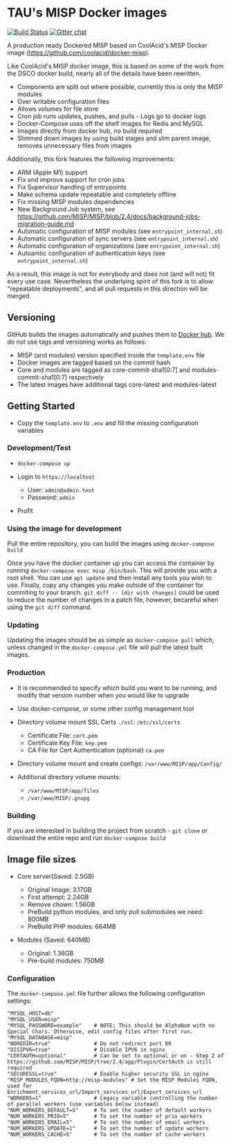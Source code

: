 # TAU's MISP Docker images

[![Build Status](https://img.shields.io/github/workflow/status/ostefano/docker-misp/Build%20the%20Docker%20images%20and%20push%20them%20to%20Docker%20Hub)](https://hub.docker.com/repository/docker/ostefano/misp-docker)
[![Gitter chat](https://badges.gitter.im/gitterHQ/gitter.png)](https://gitter.im/MISP/Docker)

A production ready Dockered MISP based on CoolAcid's MISP Docker image (https://github.com/coolacid/docker-misp).

Like CoolAcid's MISP docker image, this is based on some of the work from the DSCO docker build, nearly all of the details have been rewritten.

-   Components are split out where possible, currently this is only the MISP modules
-   Over writable configuration files
-   Allows volumes for file store
-   Cron job runs updates, pushes, and pulls - Logs go to docker logs
-   Docker-Compose uses off the shelf images for Redis and MySQL
-   Images directly from docker hub, no build required
-   Slimmed down images by using build stages and slim parent image, removes unnecessary files from images

Additionally, this fork features the following improvements:

-   ARM (Apple M1) support
-   Fix and improve support for cron jobs
-   Fix Supervisor handling of entrypoints
-   Make schema update repeatable and completely offline
-   Fix missing MISP modules dependencies
-   New Background Job system, see https://github.com/MISP/MISP/blob/2.4/docs/background-jobs-migration-guide.md
-   Automatic configuration of MISP modules (see `entrypoint_internal.sh`)
-   Automatic configuration of sync servers (see `entrypoint_internal.sh`)
-   Automatic configuration of organizations (see `entrypoint_internal.sh`)
-   Autoamtic configuration of authentication keys (see `entrypoint_internal.sh`)

As a result, this image is not for everybody and does not (and will not) fit every use case.
Nevertheless the underlying spirit of this fork is to allow "repeatable deployments", and all pull requests in this direction will be merged.

## Versioning

GitHub builds the images automatically and pushes them to [Docker hub](https://hub.docker.com/r/ostefano/misp-docker). We do not use tags and versioning works as follows:

-   MISP (and modules) version specified inside the `template.env` file
-   Docker images are tagged based on the commit hash
-   Core and modules are tagged as core-commit-sha1[0:7] and modules-commit-sha1[0:7] respectively
-   The latest images have additional tags core-latest and modules-latest

## Getting Started

-   Copy the `template.env` to `.env` and fill the missing configuration variables

### Development/Test

-   `docker-compose up`

-   Login to `https://localhost`
    -   User: `admin@admin.test`
    -   Password: `admin`

-   Profit

### Using the image for development

Pull the entire repository, you can build the images using `docker-compose build`

Once you have the docker container up you can access the container by running `docker-compose exec misp /bin/bash`.
This will provide you with a root shell. You can use `apt update` and then install any tools you wish to use.
Finally, copy any changes you make outside of the container for commiting to your branch. 
`git diff -- [dir with changes]` could be used to reduce the number of changes in a patch file, however, becareful when using the `git diff` command.

### Updating

Updating the images should be as simple as `docker-compose pull` which, unless changed in the `docker-compose.yml` file will pull the latest built images.

### Production
-   It is recommended to specify which build you want to be running, and modify that version number when you would like to upgrade

-   Use docker-compose, or some other config management tool

-   Directory volume mount SSL Certs `./ssl`: `/etc/ssl/certs`
    -   Certificate File: `cert.pem`
    -   Certificate Key File: `key.pem`
    -   CA File for Cert Authentication (optional) `ca.pem`

-   Directory volume mount and create configs: `/var/www/MISP/app/Config/`

-   Additional directory volume mounts:
    -   `/var/www/MISP/app/files`
    -   `/var/www/MISP/.gnupg`

### Building

If you are interested in building the project from scratch - `git clone` or download the entire repo and run `docker-compose build` 

## Image file sizes

-   Core server(Saved: 2.5GB)
    -   Original Image: 3.17GB
    -   First attempt: 2.24GB
    -   Remove chown: 1.56GB
    -   PreBuild python modules, and only pull submodules we need: 800MB
    -   PreBuild PHP modules: 664MB

-   Modules (Saved: 640MB)
    -   Original: 1.36GB
    -   Pre-build modules: 750MB

### Configuration

The `docker-compose.yml` file further allows the following configuration settings:

```
"MYSQL_HOST=db"
"MYSQL_USER=misp"
"MYSQL_PASSWORD=example"    # NOTE: This should be AlphaNum with no Special Chars. Otherwise, edit config files after first run. 
"MYSQL_DATABASE=misp"
"NOREDIR=true"              # Do not redirect port 80
"DISIPV6=true"              # Disable IPV6 in nginx
"CERTAUTH=optional"         # Can be set to optional or on - Step 2 of https://github.com/MISP/MISP/tree/2.4/app/Plugin/CertAuth is still required
"SECURESSL=true"            # Enable higher security SSL in nginx
"MISP_MODULES_FQDN=http://misp-modules" # Set the MISP Modules FQDN, used for Enrichment_services_url/Import_services_url/Export_services_url
"WORKERS=1"                 # Legacy variable controlling the number of parallel workers (use variables below instead)
"NUM_WORKERS_DEFAULT=5"     # To set the number of default workers
"NUM_WORKERS_PRIO=5"        # To set the number of prio workers
"NUM_WORKERS_EMAIL=5"       # To set the number of email workers
"NUM_WORKERS_UPDATE=1"      # To set the number of update workers
"NUM_WORKERS_CACHE=5"       # To set the number of cache workers
```
